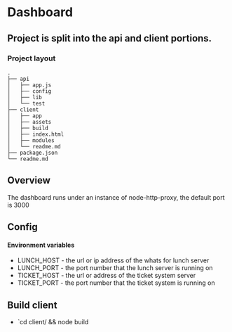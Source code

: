 Dashboard
==============

## Project is split into the api and client portions.
### Project layout
```
.
├── api
│   ├── app.js
│   ├── config
│   ├── lib
│   └── test
├── client
│   ├── app
│   ├── assets
│   ├── build
│   ├── index.html
│   ├── modules
│   └── readme.md
├── package.json
└── readme.md
```
## Overview
The dashboard runs under an instance of node-http-proxy, the default port is 3000

## Config
#### Environment variables
- LUNCH_HOST - the url or ip address of the whats for lunch server
- LUNCH_PORT - the port number that the lunch server is running on
- TICKET_HOST - the url or address of the ticket system server
- TICKET_PORT - the port number that the ticket system is running on

## Build client
- `cd client/ && node build